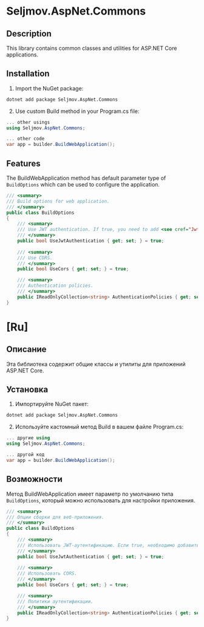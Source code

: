 # Seljmov.AspNet.Commons

## Description

This library contains common classes and utilities for ASP.NET Core applications.

## Installation

1. Import the NuGet package: 
```bash
dotnet add package Seljmov.AspNet.Commons
```
2. Use custom Build method in your Program.cs file:
```csharp
... other usings
using Seljmov.AspNet.Commons;

... other code
var app = builder.BuildWebApplication();
```

## Features

The BuildWebApplication method has default parameter type of `BuildOptions` which can be used to configure the application.

```csharp
/// <summary>
/// Build options for web application.
/// </summary>
public class BuildOptions
{
    /// <summary>
    /// Use JWT authentication. If true, you need to add <see cref="JwtOptions"/> to configuration.
    /// </summary>
    public bool UseJwtAuthentication { get; set; } = true;
    
    /// <summary>
    /// Use CORS.
    /// </summary>
    public bool UseCors { get; set; } = true;

    /// <summary>
    /// Authentication policies.
    /// </summary>
    public IReadOnlyCollection<string> AuthenticationPolicies { get; set; } = [];
}
```

# [Ru]

## Описание

Эта библиотека содержит общие классы и утилиты для приложений ASP.NET Core.

## Установка

1. Импортируйте NuGet пакет: 
```bash
dotnet add package Seljmov.AspNet.Commons
```
2. Используйте кастомный метод Build в вашем файле Program.cs:
```csharp
... другие using
using Seljmov.AspNet.Commons;

... другой код
var app = builder.BuildWebApplication();
```

## Возможности

Метод BuildWebApplication имеет параметр по умолчанию типа `BuildOptions`, который можно использовать для настройки приложения.

```csharp
/// <summary>
/// Опции сборки для веб-приложения.
/// </summary>
public class BuildOptions
{
    /// <summary>
    /// Использовать JWT-аутентификацию. Если true, необходимо добавить <see cref="JwtOptions"/> в конфигурацию.
    /// </summary>
    public bool UseJwtAuthentication { get; set; } = true;
    
    /// <summary>
    /// Использовать CORS.
    /// </summary>
    public bool UseCors { get; set; } = true;

    /// <summary>
    /// Политики аутентификации.
    /// </summary>
    public IReadOnlyCollection<string> AuthenticationPolicies { get; set; } = [];
}
```
